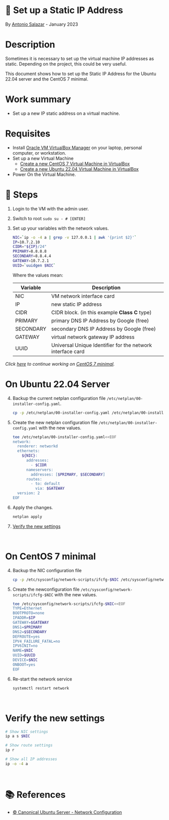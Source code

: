 # :book: Set up a Static IP Address

By [Antonio Salazar](mailto:antonio.salazar@ymail.com) - January 2023

# Description
Sometimes it is necessary to set up the virtual machine IP addresses as static. Depending on the project, this could be very useful.

This document shows how to set up the Static IP Address for the Ubuntu 22.04 server and the CentOS 7 minimal.

# Work summary
- Set up a new IP static address on a virtual machine.

# Requisites
- Install [Oracle VM VirtualBox Manager](https://www.virtualbox.org/manual/UserManual.html#intro-installing) on your laptop, personal computer, or workstation.
- Set up a new Virtual Machine
  - [Create a new CentOS 7 Virtual Machine in VirtualBox](../vm/centos7/README)
  - [Create a new Ubuntu 22.04 Virtual Machine in VirtualBox](../vm/ubuntu2204/README)
- Power On the Virtual Machine.


# :paw_prints: Steps

1. Login to the VM with the admin user.
2. Switch to root `sudo su - # [ENTER]`
3. Set up your variables with the network values.

    ```bash
    NIC=`ip -o -4 a | grep -v 127.0.0.1 | awk '{print $2}'`
    IP=10.7.2.10
    CIDR="${IP}/24"
    PRIMARY=8.8.8.8
    SECONDARY=8.8.4.4
    GATEWAY=10.7.2.1
    UUID=`uuidgen $NIC`
    ```
  
    Where the values mean:

    |Variable | Description|
    |--|--|
    |NIC| VM network interface card|
    |IP| new static IP address|
    |CIDR| CIDR block. (in this example **Class C** type)|
    |PRIMARY| primary DNS IP Address by Google (free) |
    |SECONDARY| secondary DNS IP Address by Google (free) |
    |GATEWAY| virtual network gateway IP address|
    |UUID| Universal Unique Identifier for the network interface card|

_Click [here](#on-centos-7-minimal) to continue working on [CentOS 7 minimal](#on-centos-7-minimal)._

# On Ubuntu 22.04 Server 

4. Backup the current netplan configuration file `/etc/netplan/00-installer-config.yaml`.

    ```bash
    cp -p /etc/netplan/00-installer-config.yaml /etc/netplan/00-installer-config.yaml.bak
    ```

5. Create the new netplan configuration file `/etc/netplan/00-installer-config.yaml` with the new values.

    ```bash
    tee /etc/netplan/00-installer-config.yaml<<EOF
    network:
      renderer: networkd
      ethernets:
        ${NIC}:
          addresses:
            - $CIDR
          nameservers:
            addresses: [$PRIMARY, $SECONDARY]
          routes:
            - to: default
              via: $GATEWAY
      version: 2
    EOF 
    ```

6. Apply the changes.

    ```bash
    netplan apply
    ```
7. [Verify the new settings](#verify-the-new-settings)


<br/>

# On CentOS 7 minimal
4. Backup the NIC configuration file

    ```bash
    cp -p /etc/sysconfig/network-scripts/ifcfg-$NIC /etc/sysconfig/network-scripts/ifcfg-$NIC.bak
    ```

5. Create the newconfiguration file `/etc/sysconfig/network-scripts/ifcfg-$NIC` with the new values.

    ```bash
    tee /etc/sysconfig/network-scripts/ifcfg-$NIC<<EOF
    TYPE=Ethernet
    BOOTPROTO=none
    IPADDR=$IP
    GATEWAY=$GATEWAY
    DNS1=$PRIMARY
    DNS2=$SECONDARY
    DEFROUTE=yes
    IPV4_FAILURE_FATAL=no
    IPV6INIT=no
    NAME=$NIC
    UUID=$UUID
    DEVICE=$NIC
    ONBOOT=yes
    EOF 
    ```

6. Re-start the network service

    ```bash
    systemctl restart network
    ```

<br/>


# Verify the new settings

```bash
# Show NIC settings
ip a s $NIC

# Show route settings
ip r

# Show all IP addresses
ip -o -4 a
```

<br/>

# :books: References
- [:copyright: Canonical Ubuntu Server - Network Configuration](https://ubuntu.com/server/docs/network-configuration)